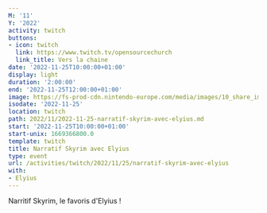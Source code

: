 ```yaml
---
M: '11'
Y: '2022'
activity: twitch
buttons:
- icon: twitch
  link: https://www.twitch.tv/opensourcechurch
  link_title: Vers la chaine
date: '2022-11-25T10:00:00+01:00'
display: light
duration: '2:00:00'
end: '2022-11-25T12:00:00+01:00'
image: https://fs-prod-cdn.nintendo-europe.com/media/images/10_share_images/games_15/nintendo_switch_4/H2x1_NSwitch_TheElderScrollsVSkyrim.jpg
isodate: '2022-11-25'
location: twitch
path: 2022/11/2022-11-25-narratif-skyrim-avec-elyius.md
start: '2022-11-25T10:00:00+01:00'
start-unix: 1669366800.0
template: twitch
title: Narratif Skyrim avec Elyius
type: event
url: /activities/twitch/2022/11/25/narratif-skyrim-avec-elyius
with:
- Elyius
---
```

Narritif Skyrim, le favoris d'Elyius !